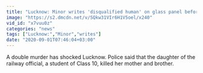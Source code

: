 ```yaml
---
title: "Lucknow: Minor writes 'disqualified human' on glass panel before killing mother, brother"
image: "https://s2.dmcdn.net/v/SQkw31VIr6H1V5oel/x240"
vid_id: "x7vuu0z"
categories: "news"
tags: ["Lucknow:","Minor","writes"]
date: "2020-09-01T07:46:04+03:00"
---
```

A double murder has shocked Lucknow. Police said that the daughter of the railway official, a student of Class 10, killed her mother and brother.
